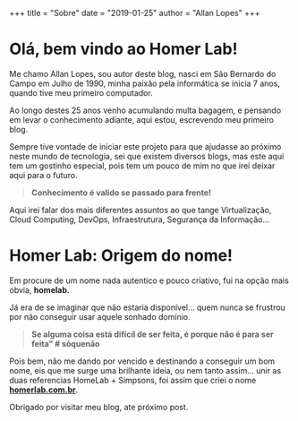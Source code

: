 +++
title = "Sobre"
date = "2019-01-25"
author = "Allan Lopes"
+++

# Olá, bem vindo ao Homer Lab!

Me chamo Allan Lopes, sou autor deste blog, nasci em São Bernardo do Campo em Julho de 1990, minha paixão pela informática se inicia 7 anos, quando tive meu primeiro computador.

Ao longo destes 25 anos venho acumulando multa bagagem, e pensando em levar o conhecimento adiante, aqui estou, escrevendo meu primeiro blog.

Sempre tive vontade de iniciar este projeto para que ajudasse ao próximo neste mundo de tecnologia, sei que existem diversos blogs, mas este aqui tem um gostinho especial, pois tem um pouco de mim no que irei deixar aqui para o futuro.

> **Conhecimento é valido se passado para frente!**

Aqui irei falar dos mais diferentes assuntos ao que tange Virtualização, Cloud Computing, DevOps, Infraestrutura, Segurança da Informação...

# Homer Lab: Origem do nome!

Em procure de um nome nada autentico e pouco criativo, fui na opção mais obvia, **homelab.**

Já era de se imaginar que não estaria disponível... quem nunca se frustrou por não conseguir usar aquele sonhado domínio.

> **Se alguma coisa está difícil de ser feita, é porque não é para ser feita" # sóquenão**

Pois bem, não me dando por vencido e destinando a conseguir um bom nome, eis que me surge uma brilhante ideia, ou nem tanto assim... unir as duas referencias HomeLab + Simpsons, foi assim que criei o nome [**homerlab.com.br**](https://homerlab.com.br/).

Obrigado por visitar meu blog, ate próximo post.
